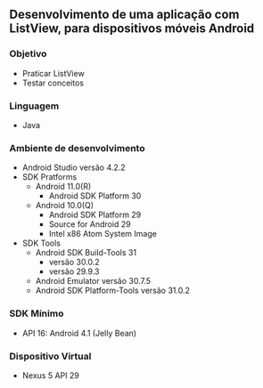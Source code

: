 ## Desenvolvimento de uma aplicação com ListView, para dispositivos móveis Android
### Objetivo
* Praticar ListView
* Testar conceitos
### Linguagem
* Java
### Ambiente de desenvolvimento
* Android Studio versão 4.2.2
* SDK Pratforms
  + Android 11.0(R)
    - Android SDK Platform 30
  + Android 10.0(Q)
    - Android SDK Platform 29
    - Source for Android 29
    - Intel x86 Atom System Image
* SDK Tools
  + Android SDK Build-Tools 31
    - versão 30.0.2
    - versão 29.9.3
  + Android Emulator versão 30.7.5
  + Android SDK Platform-Tools versão 31.0.2
### SDK Mínimo
* API 16: Android 4.1 (Jelly Bean)
### Dispositivo Virtual
* Nexus 5 API 29